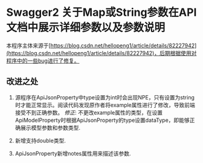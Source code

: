 # Swagger2 关于Map或String参数在API文档中展示详细参数以及参数说明

本程序主体来源于[https://blog.csdn.net/hellopeng1/article/details/82227942](https://blog.csdn.net/hellopeng1/article/details/82227942)，后期根据使用对程序中的一些bug进行了修复。

## 改进之处

1. 源程序在ApiJsonProperty中type设置为int时会出现NPE，只有设置为string时才能正常显示。阅读代码发现原作者将example属性进行了修改，导致前端接受不到正确参数。
*修正*: 不更改example属性的类型，在设置ApiModelProperty时根据ApiJsonProperty的type设置dataType，即能够正确展示模型参数和参数类型.

2. 新增支持double类型.

3. ApiJsonProperty新增notes属性用来描述该参数.